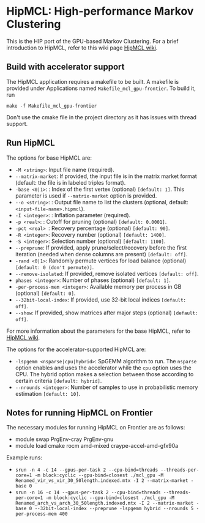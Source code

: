 # HipMCL: High-performance Markov Clustering

This is the HIP port of the GPU-based Markov Clustering. For a brief introduction to HipMCL, refer to this wiki page [HipMCL wiki](https://bitbucket.org/azadcse/hipmcl/wiki/Home).

## Build with accelerator support

The HipMCL application requires a makefile to be built. A makefile is provided under Applications named ```Makefile_mcl_gpu-frontier```. To build it, run
```
make -f Makefile_mcl_gpu-frontier
```
Don't use the cmake file in the project directory as it has issues with thread support.


## Run HipMCL

The options for base HipMCL are:
- ```-M <string>```: Input file name (required).
- ```--matrix-market```: If provided, the input file is in the matrix market format (default: the file is in labeled triples format).
- ```-base <0|1>```:  : Index of the first vertex (optional) ```[default: 1]```. This parameter is used if ```--matrix-market``` option is provided.
- ```--o <string>```:  : Output file name to list the clusters (optional, default: ```<input-file-name>.hipmcl```).
- ```-I <integer>```:  : Inflation parameter (required).
- ```-p <real>```:  : Cutoff for pruning (optional) ```[default: 0.0001]```.
- ```-pct <real> ```: Recovery percentage (optional) ```[default: 90]```.
- ```-R <integer>```: Recovery number (optional) ```[default: 1400]```.
- ```-S <integer>```: Selection number (optional) ```[default: 1100]```.
- ```--preprune```:  If provided, apply prune/select/recovery before the first iteration (needed when dense columns are present) ```[default: off]```.
- ```-rand <0|1>```: Randomly permute vertices for load balance (optional) ```[default: 0 (don't permute)]```.
- ```--remove-isolated```: If provided, remove isolated vertices ```[default: off]```.
- ```phases <integer>```: Number of phases (optional) ```[default: 1]```.
- ```-per-process-mem <integer>```: Available memory per process in GB (optional) ```[default: 0]```.
- ```--32bit-local-index```: If provided, use 32-bit local indices ```[default: off]```.
- ```--show```: If provided, show matrices after major steps (optional) ```[default: off]```.

For more information about the parameters for the base HipMCL, refer to [HipMCL wiki](https://bitbucket.org/azadcse/hipmcl/wiki/Home).

The options for the accelerator-supported HipMCL are:
- ```-lspgemm <nsparse|cpu|hybrid>```: SpGEMM algorithm to run. The ```nsparse``` option enables and uses the accelerator while the ```cpu``` option uses the CPU. The hybrid option makes a selection between those according to certain criteria ```[default: hybrid]```.
- ```--nrounds <integer>```: Number of samples to use in probabilistic memory estimation ```[default: 10]```.





## Notes for running HipMCL on Frontier 

The necessary modules for running HipMCL on Frontier are as follows:
* module swap PrgEnv-cray PrgEnv-gnu
* module load cmake rocm amd-mixed craype-accel-amd-gfx90a

Example runs:
- ```srun -n 4 -c 14 --gpus-per-task 2 --cpu-bind=threads --threads-per-core=1 -m block:cyclic --gpu-bind=closest ./mcl_gpu -M Renamed_vir_vs_vir_30_50length.indexed.mtx -I 2 --matrix-market -base 0```
- ```srun -n 16 -c 14 --gpus-per-task 2 --cpu-bind=threads --threads-per-core=1 -m block:cyclic --gpu-bind=closest ./mcl_gpu -M Renamed_arch_vs_arch_30_50length.indexed.mtx -I 2 --matrix-market -base 0 --32bit-local-index --preprune -lspgemm hybrid --nrounds 5 -per-process-mem 400```

